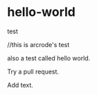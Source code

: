 # hello-world
test

//this is arcrode's test

also a test called hello world.

Try a pull request.

Add text.
